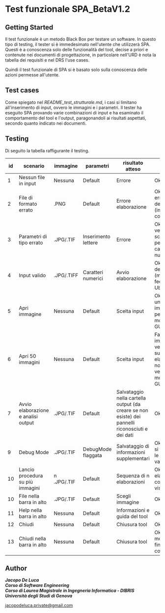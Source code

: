 # Test funzionale SPA_BetaV1.2

## Getting Started

Il test funzionale è un metodo Black Box per testare un software.
In questo tipo di testing, il tester si è immedesimato nell'utente che utilizzerà SPA. Questi è a conoscenza solo delle funzionalità del tool, decise a priori e contenute nei documenti di progettazione, in particolare nell'URD è nota la tabella dei requisiti e nel DRS l'use cases.

Quindi il test funzionale di SPA si è basato solo sulla conoscenza delle azioni permesse all'utente.

## Test cases

Come spiegato nel *README_test_strutturale.md*, i casi si limitano all'inserimento di input, ovvero le immagini e i parametri.
Il tester ha eseguito SPA provando varie combinazioni di input e ha esaminato il comportamento del tool e l'output, paragonandoli ai risultati aspettati, secondo quanto indicato nei documenti.

## Testing

Di seguito la tabella raffigurante il testing.

| id | scenario | immagine | parametri | risultato atteso | risultato effettivo |
|----|----------|----------|-----------|------------------|---------------------|
| 1 | Nessun file in input | Nessuna | Default | Errore | Ok |
| 2 | File di formato errato | .PNG | Default | Errore elaborazione | Ok - Nessun errore, ma reset degli input (immagine non considerata) |
| 3 | Parametri di tipo errato | .JPG/.TIF | Inserimento lettere | Errore | Ok - Le lettere vengono scartate, sono permessi solo caratteri numerici da 0 a 9 |
| 4 | Input valido | .JPG/.TIFF | Caratteri numerici | Avvio elaborazione | Ok - Lancio dell'elaborazione (mancanza feedback in Ubuntu) |
| 5 | Apri immagine | Nessuna | Default | Scelta input | Ok - Scelta di una o più immagini, il cui percorso viene mostrato nella GUI |
| 6 | Apri 50 immagini | Nessuna | Default | Scelta input | Fail - Le immagini vengono lette e successivamente elaborate, ma non tutte vengono mostrate nella GUI |
| 7 | Avvio elaborazione e analisi output | .JPG/.TIF | Default | Salvataggio nella cartella output (da creare se non esiste) dei pannelli riconosciuti e dei dati | Ok |
| 9 | Debug Mode | .JPG/.TIF | DebugMode flaggata | Salvataggio di informazioni supplementari | Ok - Nell'output si trovano anche le immagini dei vari step |
| 10 | Lancio procedura su più immagini | n .JPG/.TIF | Default | Sequenza di n elaborazioni | Ok - n elaborazioni completate, visibili nell'output
| 10 | File nella barra in alto | .JPG/.TIF | Default | Scegli immagine | Ok |
| 11 | Help nella barra in alto | Nessuna | Default | Informazioni e guida del tool | Ok |
| 12 | Chiudi | Nessuna | Default | Chiusura tool | Ok |
| 13 | Chiudi nella barra in alto | Nessuna | Default | Chiusura tool | Ok - Viene mostrata un finestra di controllo |

## Author

***Jacopo De Luca***<br />
***Corso di Software Engineering***<br />
***Corso di Laurea Magistrale in Ingegneria Informatica - DIBRIS***<br />
***Università degli Studi di Genova***<br />

jacopodeluca.private@gmail.com
